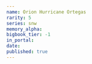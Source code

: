 ```yaml
---
name: Orion Hurricane Ortegas
rarity: 5
series: snw
memory_alpha:
bigbook_tier: -1
in_portal:
date:
published: true
---
```




